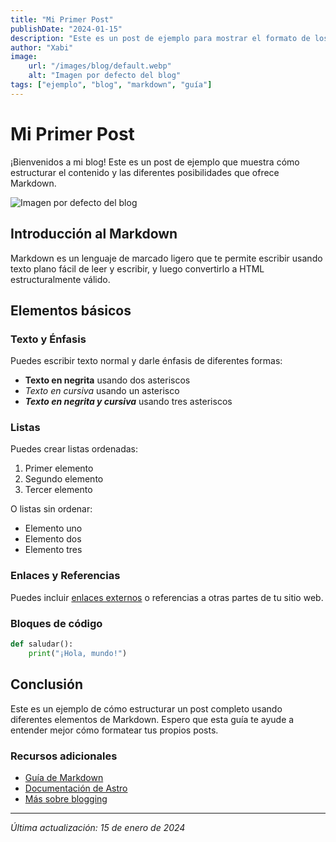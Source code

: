 ```yaml
---
title: "Mi Primer Post"
publishDate: "2024-01-15"
description: "Este es un post de ejemplo para mostrar el formato de los artículos del blog."
author: "Xabi"
image:
    url: "/images/blog/default.webp"
    alt: "Imagen por defecto del blog"
tags: ["ejemplo", "blog", "markdown", "guía"]
---
```


# Mi Primer Post

¡Bienvenidos a mi blog! Este es un post de ejemplo que muestra cómo estructurar el contenido y las diferentes posibilidades que ofrece Markdown.

![Imagen por defecto del blog](/images/blog/default.webp)

## Introducción al Markdown

Markdown es un lenguaje de marcado ligero que te permite escribir usando texto plano fácil de leer y escribir, y luego convertirlo a HTML estructuralmente válido.

## Elementos básicos

### Texto y Énfasis

Puedes escribir texto normal y darle énfasis de diferentes formas:

- **Texto en negrita** usando dos asteriscos
- *Texto en cursiva* usando un asterisco
- ***Texto en negrita y cursiva*** usando tres asteriscos

### Listas

Puedes crear listas ordenadas:

1. Primer elemento
2. Segundo elemento
3. Tercer elemento

O listas sin ordenar:

- Elemento uno
- Elemento dos
- Elemento tres

### Enlaces y Referencias

Puedes incluir [enlaces externos](https://ejemplo.com) o referencias a otras partes de tu sitio web.

### Bloques de código

```python
def saludar():
    print("¡Hola, mundo!")
```

## Conclusión

Este es un ejemplo de cómo estructurar un post completo usando diferentes elementos de Markdown. Espero que esta guía te ayude a entender mejor cómo formatear tus propios posts.

### Recursos adicionales

- [Guía de Markdown](https://www.markdownguide.org/)
- [Documentación de Astro](https://docs.astro.build/)
- [Más sobre blogging](https://ejemplo.com/blogging)

---
*Última actualización: 15 de enero de 2024*

